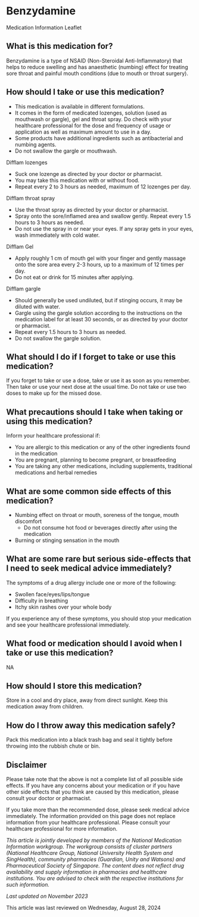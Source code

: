 # Benzydamine

Medication Information Leaflet

What is this medication for?
----------------------------

Benzydamine is a type of NSAID (Non-Steroidal Anti-Inflammatory) that helps to reduce swelling and has anaesthetic (numbing) effect for treating sore throat and painful mouth conditions (due to mouth or throat surgery). 

How should I take or use this medication?
-----------------------------------------

* This medication is available in different formulations.
* It comes in the form of medicated lozenges, solution (used as mouthwash or gargle), gel and throat spray. Do check with your healthcare professional for the dose and frequency of usage or application as well as maximum amount to use in a day.
* Some products have additional ingredients such as antibacterial and numbing agents.
* Do not swallow the gargle or mouthwash.

Difflam lozenges

* Suck one lozenge as directed by your doctor or pharmacist.
* You may take this medication with or without food.
* Repeat every 2 to 3 hours as needed, maximum of 12 lozenges per day.

Difflam throat spray

* Use the throat spray as directed by your doctor or pharmacist.
* Spray onto the sore/inflamed area and swallow gently. Repeat every 1.5 hours to 3 hours as needed.
* Do not use the spray in or near your eyes. If any spray gets in your eyes, wash immediately with cold water.

Difflam Gel

* Apply roughly 1 cm of mouth gel with your finger and gently massage onto the sore area every 2-3 hours, up to a maximum of 12 times per day.
* Do not eat or drink for 15 minutes after applying.

Difflam gargle

* Should generally be used undiluted, but if stinging occurs, it may be diluted with water.
* Gargle using the gargle solution according to the instructions on the medication label for at least 30 seconds, or as directed by your doctor or pharmacist.
* Repeat every 1.5 hours to 3 hours as needed.
* Do not swallow the gargle solution.

What should I do if I forget to take or use this medication?
------------------------------------------------------------

If you forget to take or use a dose, take or use it as soon as you remember. Then take or use your next dose at the usual time. Do not take or use two doses to make up for the missed dose. 

What precautions should I take when taking or using this medication?
--------------------------------------------------------------------

Inform your healthcare professional if: 

* You are allergic to this medication or any of the other ingredients found in the medication
* You are pregnant, planning to become pregnant, or breastfeeding
* You are taking any other medications, including supplements, traditional medications and herbal remedies

What are some common side effects of this medication?
-----------------------------------------------------

* Numbing effect on throat or mouth, soreness of the tongue, mouth discomfort 
  + Do not consume hot food or beverages directly after using the medication
* Burning or stinging sensation in the mouth

What are some rare but serious side-effects that I need to seek medical advice immediately?
-------------------------------------------------------------------------------------------

The symptoms of a drug allergy include one or more of the following: 

* Swollen face/eyes/lips/tongue
* Difficulty in breathing
* Itchy skin rashes over your whole body

If you experience any of these symptoms, you should stop your medication and see your healthcare professional immediately.

What food or medication should I avoid when I take or use this medication?
--------------------------------------------------------------------------

NA

How should I store this medication?
-----------------------------------

Store in a cool and dry place, away from direct sunlight. Keep this medication away from children. 

How do I throw away this medication safely?
-------------------------------------------

Pack this medication into a black trash bag and seal it tightly before throwing into the rubbish chute or bin.

Disclaimer
----------

Please take note that the above is not a complete list of all possible side effects. If you have any concerns about your medication or if you have other side effects that you think are caused by this medication, please consult your doctor or pharmacist.

If you take more than the recommended dose, please seek medical advice immediately. The information provided on this page does not replace information from your healthcare professional. Please consult your healthcare professional for more information.

*This article is jointly developed by members of the National Medication Information workgroup. The workgroup consists of cluster partners (National Healthcare Group, National University Health System and SingHealth), community pharmacies (Guardian, Unity and Watsons) and Pharmaceutical Society of Singapore. The content does not reflect drug availability and supply information in pharmacies and healthcare institutions. You are advised to check with the respective institutions for such information.*

*Last updated on November 2023*

This article was last reviewed on
Wednesday, August 28, 2024